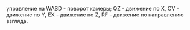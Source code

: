 управление на WASD - поворот камеры; QZ - движение по X, CV - движение по Y, EX - движение по Z, RF - движение по направлению взгляда.
